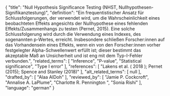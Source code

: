 {
    "title": "Null Hypothesis Significance Testing (NHST, Nullhypothesen-Signifikanztestung)",
    "definition": "Ein frequentistischer Ansatz für Schlussfolgerungen, der verwendet wird, um die Wahrscheinlichkeit eines beobachteten Effekts angesichts der Nullhypothese eines fehlenden Effekts/Zusammenhangs zu testen (Pernet, 2015). Eine solche Schlussfolgerung wird durch die Verwendung eines Indexes, des sogenannten p-Wertes, erreicht. Insbesondere schließen Forscher:innen auf das Vorhandensein eines Effekts, wenn ein von den Forscher:innen vorher festgelegter Alpha-Schwellenwert erfüllt ist; dieser bestimmt das akzeptable Maß an Unsicherheit und ist eng mit dem Typ-I-Fehler verbunden.",
    "related_terms": [
        "Inference",
        "P-value",
        "Statistical significance",
        "Type I error"
    ],
    "references": [
        "Lakens et al. ( 2018 ); Pernet (2015); Spence and Stanley (2018)"
    ],
    "alt_related_terms": [
        null
    ],
    "drafted_by": [
        "Alaa AlDoh"
    ],
    "reviewed_by": [
        "Jamie P. Cockcroft",
        "Annalise A. LaPlume",
        "Charlotte R. Pennington ",
        "Sonia Rishi"
    ],
    "language": "german"
}